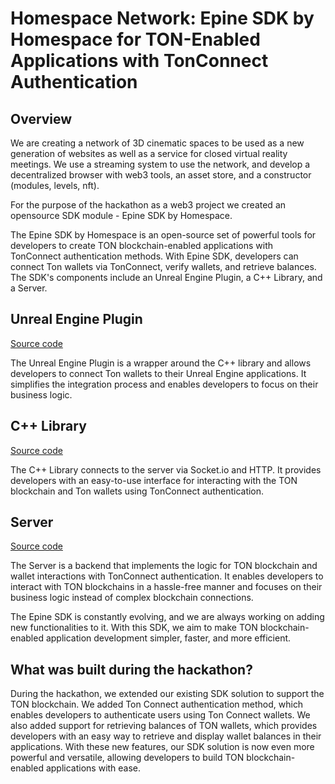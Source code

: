 # Homespace Network: Epine SDK by Homespace for TON-Enabled Applications with TonConnect Authentication
## Overview

We are creating a network of 3D cinematic spaces to be used as a new generation of websites as well as a service for closed virtual reality meetings. We use a streaming system to use the network, and develop a decentralized browser with web3 tools, an asset store, and a constructor (modules, levels, nft).  

For the purpose of the hackathon as a web3 project we created an opensource SDK module - Epine SDK by Homespace. 

The Epine SDK by Homespace is an open-source set of powerful tools for developers to create TON blockchain-enabled applications with TonConnect authentication methods. With Epine SDK, developers can connect Ton wallets via TonConnect, verify wallets, and retrieve balances. The SDK's components include an Unreal Engine Plugin, a C++ Library, and a Server.

## Unreal Engine Plugin
[Source code](https://github.com/EpineCloud/EpinePlugin-Unreal)

The Unreal Engine Plugin is a wrapper around the C++ library and allows developers to connect Ton wallets to their Unreal Engine applications. It simplifies the integration process and enables developers to focus on their business logic.

## C++ Library
[Source code](https://github.com/EpineCloud/epine-sdk-cpp)

The C++ Library connects to the server via Socket.io and HTTP. It provides developers with an easy-to-use interface for interacting with the TON blockchain and Ton wallets using TonConnect authentication.

## Server
[Source code](https://github.com/EpineCloud/epine-server-public)

The Server is a backend that implements the logic for TON blockchain and wallet interactions with TonConnect authentication. It enables developers to interact with TON blockchains in a hassle-free manner and focuses on their business logic instead of complex blockchain connections.

The Epine SDK is constantly evolving, and we are always working on adding new functionalities to it. With this SDK, we aim to make TON blockchain-enabled application development simpler, faster, and more efficient.

## What was built during the hackathon?
During the hackathon, we extended our existing SDK solution to support the TON blockchain. We added Ton Connect authentication method, which enables developers to authenticate users using Ton Connect wallets. We also added support for retrieving balances of TON wallets, which provides developers with an easy way to retrieve and display wallet balances in their applications. With these new features, our SDK solution is now even more powerful and versatile, allowing developers to build TON blockchain-enabled applications with ease.
